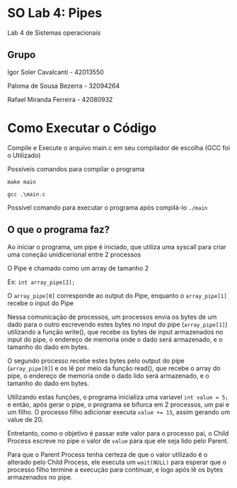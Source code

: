# SO Lab 4: Pipes
Lab 4 de Sistemas operacionais

## Grupo
Igor Soler Cavalcanti - 42013550

Paloma de Sousa Bezerra - 32094264

Rafael Miranda Ferreira - 42080932


# Como Executar o Código
Compile e Execute o arquivo main.c em seu compilador de escolha (GCC foi o Utilizado)

Possíveis comandos para compilar o programa

`make main`

`gcc .\main.c`

Possível comando para executar o programa após compilá-lo
`./main`

## O que o programa faz?
Ao iniciar o programa, um pipe é iniciado, que utiliza uma syscall para criar uma coneção unidicerional entre 2 processos

O Pipe é chamado como um array de tamanho 2

Ex: `int array_pipe[2];`

O `array_pipe[0]` corresponde ao output do Pipe, enquanto o `array_pipe[1]` recebe o input do Pipe

Nessa comunicação de processos, um processos envia os bytes de um dado para o outro escrevendo estes bytes no input do pipe (`array_pipe[1]`) utilizando a função write(), que recebe os bytes de input armazenados no input do pipe, o endereço de memoria onde o dado será armazenado, e o tamanho do dado em bytes.

O segundo processo recebe estes bytes pelo output do pipe (`array_pipe[0]`) e os lê por meio da função read(), que recebe o array do pipe, o endereço de memoria onde o dado lido será armazenado, e o tamanho do dado em bytes.

Utilizando estas funções, o programa inicializa uma variavel `int value = 5;` e então, após gerar o pipe, o programa se bifurca em 2 processos, um pai e um filho. O processo filho adicionar executa `value += 15`, assim gerando um value de 20. 

Entretanto, como o objetivo é passar este valor para o processo pai, o Child Process escreve no pipe o valor de `value` para que ele seja lido pelo Parent.

Para que o Parent Process tenha certeza de que o valor utilizado é o alterado pelo Child Process, ele executa um `wait(NULL)` para esperar que o processo filho termine a execução para continuar, e logo após lê os bytes armazenados no pipe.
